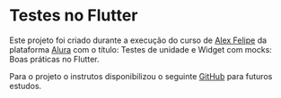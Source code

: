 # Testes no Flutter

Este projeto foi criado durante a execução do curso de [Alex Felipe](https://github.com/alexfelipe) da plataforma [Alura](https://cursos.alura.com.br/course/testes-widgets-flutter) com o título: Testes de unidade e Widget com mocks: Boas práticas no Flutter.

Para o projeto o instrutos disponibilizou o seguinte [GitHub](https://github.com/alura-cursos/flutter-tests/tree/initial-project) para futuros estudos.

